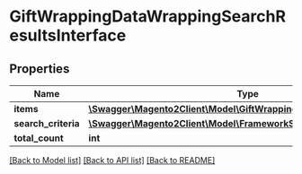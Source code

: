 # GiftWrappingDataWrappingSearchResultsInterface

## Properties
Name | Type | Description | Notes
------------ | ------------- | ------------- | -------------
**items** | [**\Swagger\Magento2Client\Model\GiftWrappingDataWrappingInterface[]**](GiftWrappingDataWrappingInterface.md) | Items | 
**search_criteria** | [**\Swagger\Magento2Client\Model\FrameworkSearchCriteriaInterface**](FrameworkSearchCriteriaInterface.md) |  | 
**total_count** | **int** | Total count. | 

[[Back to Model list]](../README.md#documentation-for-models) [[Back to API list]](../README.md#documentation-for-api-endpoints) [[Back to README]](../README.md)


